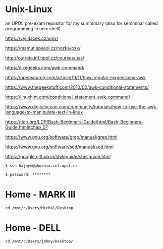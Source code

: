 # Unix-Linux
  an UPOL pre-exam repositor for my summmary (also for semminar called programming in unix shell)
  
  https://vyjidacek.cz/unix/
  
  https://mamut.spseol.cz/nozka/psk/
  
  http://outrata.inf.upol.cz/courses/uss/
  
  https://likegeeks.com/awk-command/

  https://opensource.com/article/19/11/how-regular-expressions-awk
  
  https://www.thegeekstuff.com/2010/02/awk-conditional-statements/
  
  https://linuxhint.com/conditional_statement_awk_command/
  
  https://www.digitalocean.com/community/tutorials/how-to-use-the-awk-language-to-manipulate-text-in-linux
  
  https://tldp.org/LDP/Bash-Beginners-Guide/html/Bash-Beginners-Guide.html#chap_07
  
  https://www.gnu.org/software/grep/manual/grep.html
  
  https://www.gnu.org/software/sed/manual/sed.html
  
  https://google.github.io/styleguide/shellguide.html
  
    $ ssh hajnym@phoenix.inf.upol.cz
  
    $ password: ********
    
# Home - MARK III

    cd /mnt/c/Users/Michal/Desktop

# Home - DELL

    cd /mnt/c/Users/johny/Desktop/
